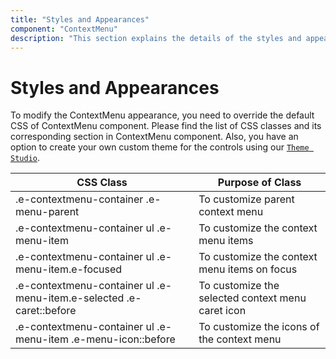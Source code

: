 ```yaml
---
title: "Styles and Appearances"
component: "ContextMenu"
description: "This section explains the details of the styles and appearances of the ContextMenu"
---
```


# Styles and Appearances

To modify the ContextMenu appearance, you need to override the default CSS of ContextMenu component. Please find the list of CSS classes and its corresponding section in ContextMenu component. Also, you have an option to create your own custom theme for the controls using our [`Theme Studio`](https://ej2.syncfusion.com/themestudio/?theme=material).

CSS Class | Purpose of Class
-----|-----
|.e-contextmenu-container .e-menu-parent|To customize parent context menu
|.e-contextmenu-container ul .e-menu-item|To customize the context menu items
|.e-contextmenu-container ul .e-menu-item.e-focused|To customize the context menu items on focus
|.e-contextmenu-container ul .e-menu-item.e-selected .e-caret::before|To customize the selected context menu caret icon
|.e-contextmenu-container ul .e-menu-item .e-menu-icon::before|To customize the icons of the context menu